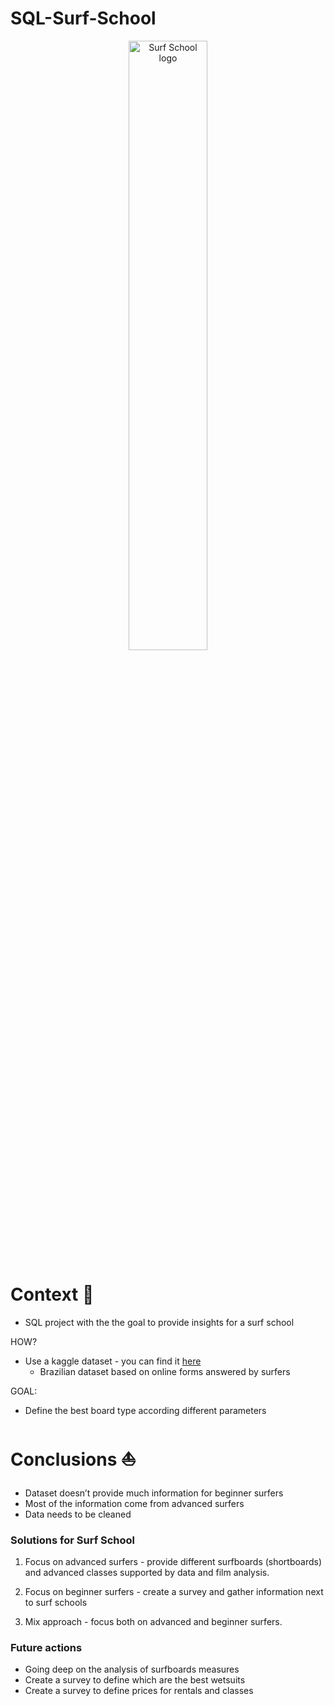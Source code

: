 # SQL-Surf-School

<p align="center">
  <img src="https://image.cdn2.seaart.ai/static/27d4e6081cfd96941a177d87a6270834/20230807/d60b55712e29a7064d60d9877e8a6d8a.jpeg" width="50%" alt="Surf School logo">
</p>

# Context 🌊

- SQL project with the the goal to provide insights for a surf school

HOW?
- Use a kaggle dataset - you can find it [here](https://www.kaggle.com/datasets/loureiro85/surfing)
  - Brazilian dataset based on online forms answered by surfers

 GOAL:
 - Define the best board type according different parameters

# Conclusions ⛵

- Dataset doesn’t provide much information for beginner surfers
- Most of the information come from advanced surfers
- Data needs to be cleaned

### Solutions for Surf School
 1. Focus on advanced surfers - provide different surfboards (shortboards) and advanced classes supported by data and film analysis.

 2. Focus on beginner surfers - create a survey and gather information next to surf schools

 3. Mix approach - focus both on advanced and beginner surfers.

### Future actions
- Going deep on the analysis of surfboards measures
- Create a survey to define which are the best wetsuits
- Create a survey to define prices for rentals and classes



